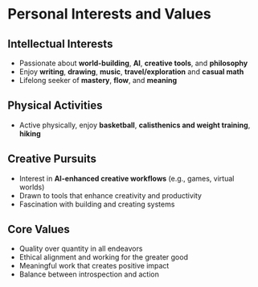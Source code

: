 # Personal Interests and Values

## Intellectual Interests
- Passionate about **world-building**, **AI**, **creative tools**, and **philosophy**
- Enjoy **writing**, **drawing**, **music**, **travel/exploration** and **casual math**
- Lifelong seeker of **mastery**, **flow**, and **meaning**

## Physical Activities
- Active physically, enjoy **basketball**, **calisthenics and weight training**, **hiking**

## Creative Pursuits
- Interest in **AI-enhanced creative workflows** (e.g., games, virtual worlds)
- Drawn to tools that enhance creativity and productivity
- Fascination with building and creating systems

## Core Values
- Quality over quantity in all endeavors
- Ethical alignment and working for the greater good
- Meaningful work that creates positive impact
- Balance between introspection and action